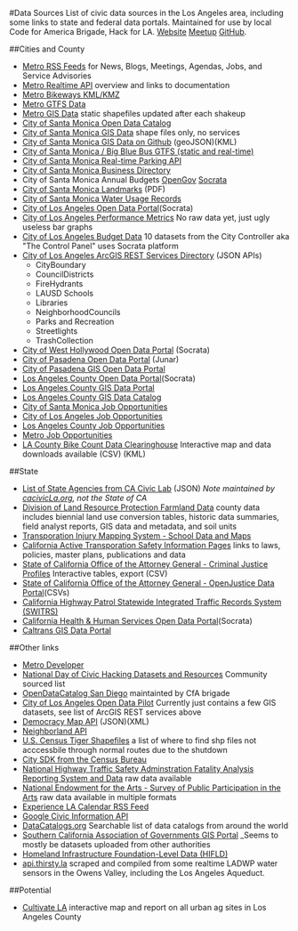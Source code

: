 #Data Sources
List of civic data sources in the Los Angeles area, including some links to state and federal data portals.
Maintained for use by local Code for America Brigade, Hack for LA. [Website](http://hackforla.org) [Meetup](http://www.meetup.com/hackforla/) [GitHub](https://github.com/hackforla).

##Cities and County

+ [Metro RSS Feeds](http://www.metro.net/news/metro-rss/) for News, Blogs, Meetings, Agendas, Jobs, and Service Advisories
+ [Metro Realtime API](http://developer.metro.net/introduction/realtime-api-overview/) overview and links to documentation
+ [Metro Bikeways KML/KMZ](http://developer.metro.net/introduction/bikeways-data/download-bikeways-data/)
+ [Metro GTFS Data](http://developer.metro.net/introduction/gtfs-data/download-metros-gtfs-data/)
+ [Metro GIS Data](http://developer.metro.net/introduction/gis-data/download-gis-data/) static shapefiles updated after each shakeup
+ [City of Santa Monica Open Data Catalog](https://data.smgov.net/browse)
+ [City of Santa Monica GIS Data](http://www.smgov.net/Departments/ISD/content.aspx?id=17850) shape files only, no services
+ [City of Santa Monica GIS Data on Github](https://github.com/CityofSantaMonica/GIS) (geoJSON)(KML)
+ [City of Santa Monica / Big Blue Bus GTFS (static and real-time)](http://gtfs.bigbluebus.com/)
+ [City of Santa Monica Real-time Parking API](https://parking.api.smgov.net)
+ [City of Santa Monica Business Directory](https://data.smgov.net/Permits-Licenses/Active-Business-Licenses/wpc4-2j2n)
+ City of Santa Monica Annual Budgets [OpenGov](https://santamonicaca.opengov.com) [Socrata](https://data.smgov.net/browse?category=Finance&limitTo=datasets&utf8=%E2%9C%93)
+ [City of Santa Monica Landmarks](http://www.smgov.net/uploadedFiles/Departments/PCD/Programs/Historic-Preservation/Designated-Landmarks-Address.pdf) (PDF)
+ [City of Santa Monica Water Usage Records](https://data.smgov.net/Public-Services/Water-Usage/4nnq-5vzx)
+ [City of Los Angeles Open Data Portal](https://data.lacity.org/)(Socrata)
+ [City of Los Angeles Performance Metrics](http://www.lamayor.org/performance) No raw data yet, just ugly useless bar graphs
+ [City of Los Angeles Budget Data](https://controllerdata.lacity.org/) 10 datasets from the City Controller aka "The Control Panel" uses Socrata platform
+ [City of Los Angeles ArcGIS REST Services Directory](http://services1.arcgis.com/p84PN4WZvOWzi2j2/ArcGIS/rest/services) (JSON APIs)
  + CityBoundary
  + CouncilDistricts
  + FireHydrants
  + LAUSD Schools
  + Libraries
  + NeighborhoodCouncils
  + Parks and Recreation
  + Streetlights
  + TrashCollection
+ [City of West Hollywood Open Data Portal](https://data.weho.org/) (Socrata)
+ [City of Pasadena Open Data Portal](http://data.cityofpasadena.net/) (Junar)
+ [City of Pasadena GIS Open Data Portal](http://cityofpasadenaca.pasgis.opendata.arcgis.com/)
+ [Los Angeles County Open Data Portal](https://data.lacounty.gov/)(Socrata)
+ [Los Angeles County GIS Data Portal](http://egis3.lacounty.gov/dataportal/)
+ [Los Angeles County GIS Data Catalog](http://egis3.lacounty.gov/dataportal/data-catalog/)
+ [City of Santa Monica Job Opportunities](http://agency.governmentjobs.com/santamonica/default.cfm)
+ [City of Los Angeles Job Opportunities](http://agency.governmentjobs.com/lacity/default.cfm)
+ [Los Angeles County Job Opportunities](http://hr.lacounty.gov/wps/portal/dhr/job_search)
+ [Metro Job Opportunities](https://jobs.metro.net/jobsearch.aspx)
+ [LA County Bike Count Data Clearinghouse](http://www.bikecounts.luskin.ucla.edu/) Interactive map and data downloads available (CSV) (KML)

##State
+ [List of State Agencies from CA Civic Lab](https://github.com/caciviclab/caciviclab.github.io/blob/master/state-agencies/js/data.json) (JSON) _Note maintained by [cacivicLa.org](http://caciviclab.org), not the State of CA_
+ [Division of Land Resource Protection Farmland Data](http://redirect.conservation.ca.gov/DLRP/fmmp/product_page.asp) county data includes biennial land use conversion tables, historic data summaries, field analyst reports, GIS data and metadata, and soil units
+ [Transporation Injury Mapping System - School Data and Maps](http://tims.berkeley.edu/resources/srts/main.php#summary)
+ [California Active Transporation Safety Information Pages](http://catsip.berkeley.edu/) links to laws, policies, master plans, publications and data
+ [State of California Office of the Attorney General - Criminal Justice Profiles](https://oag.ca.gov/crime/cjsc/criminal-justice-profiles) Interactive tables, export (CSV)
+ [State of California Office of the Attorney General - OpenJustice Data Portal](https://openjustice.doj.ca.gov/data)(CSVs)
+ [California Highway Patrol Statewide Integrated Traffic Records System (SWITRS)](http://iswitrs.chp.ca.gov/Reports/jsp/userLogin.jsp)
+ [California Health & Human Services Open Data Portal](chhs.data.ca.gov)(Socrata)
+ [Caltrans GIS Data Portal](http://www.dot.ca.gov/hq/tsip/gis/datalibrary/gisdatalibrary.html)

##Other links

+ [Metro Developer](http://developer.metro.net/)
+ [National Day of Civic Hacking Datasets and Resources](http://hackforchange.org/datasets) Community sourced list
+ [OpenDataCatalog San Diego](http://catalog.opensandiego.org/) maintainted by CfA brigade
+ [City of Los Angeles Open Data Pilot](http://lamaps.maps.arcgis.com/home/) Currently just contains a few GIS datasets, see list of ArcGIS REST services above
+ [Democracy Map API](http://api.democracymap.org/) (JSON)(XML)
+ [Neighborland API](https://neighborland.com/docs)
+ [U.S. Census Tiger Shapefiles](http://forever.codeforamerica.org/Census-API/shutdown-2013.html) a list of where to find shp files not acccessbile through normal routes due to the shutdown
+ [City SDK from the Census Bureau](http://uscensusbureau.github.io/citysdk/)
+ [National Highway Traffic Safety Adminstration Fatality Analysis Reporting System and Data](http://www.nhtsa.gov/FARS) raw data available
+ [National Endowment for the Arts - Survey of Public Participation in the Arts](http://arts.gov/publications/additional-materials-related-to-2012-sppa) raw data available in multiple formats
+ [Experience LA Calendar RSS Feed](http://www.experiencela.com/calendar/rss)
+ [Google Civic Information API](https://developers.google.com/civic-information/)
+ [DataCatalogs.org](http://datacatalogs.org/) Searchable list of data catalogs from around the world
+ [Southern California Association of Governments GIS Portal](http://gisdata.scag.ca.gov/Pages/GIS-Library.aspx) _Seems to mostly be datasets uploaded from other authorities
+ [Homeland Infrastructure Foundation-Level Data (HIFLD)](https://hifld-dhs-gii.opendata.arcgis.com/)
+ [api.thirsty.la](http://api.thirsty.la/) scraped and compiled from some realtime LADWP water sensors in the Owens Valley, including the Los Angeles Aqueduct.

##Potential

+ [Cultivate LA](http://cultivatelosangeles.org/) interactive map and report on all urban ag sites in Los Angeles County

